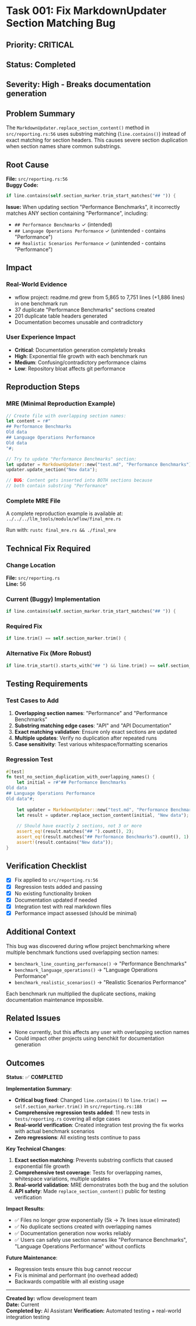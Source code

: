 # Task 001: Fix MarkdownUpdater Section Matching Bug

## Priority: CRITICAL
## Status: Completed
## Severity: High - Breaks documentation generation

## Problem Summary

The `MarkdownUpdater.replace_section_content()` method in `src/reporting.rs:56` uses substring matching (`line.contains()`) instead of exact matching for section headers. This causes severe section duplication when section names share common substrings.

## Root Cause

**File:** `src/reporting.rs:56`  
**Buggy Code:**
```rust
if line.contains(self.section_marker.trim_start_matches("## ")) {
```

**Issue:** When updating section "Performance Benchmarks", it incorrectly matches ANY section containing "Performance", including:
- `## Performance Benchmarks` ✓ (intended)
- `## Language Operations Performance` ✓ (unintended - contains "Performance")
- `## Realistic Scenarios Performance` ✓ (unintended - contains "Performance")

## Impact

### Real-World Evidence
- wflow project: readme.md grew from 5,865 to 7,751 lines (+1,886 lines) in one benchmark run
- 37 duplicate "Performance Benchmarks" sections created
- 201 duplicate table headers generated
- Documentation becomes unusable and contradictory

### User Experience Impact
- **Critical**: Documentation generation completely breaks
- **High**: Exponential file growth with each benchmark run  
- **Medium**: Confusing/contradictory performance claims
- **Low**: Repository bloat affects git performance

## Reproduction Steps

### MRE (Minimal Reproduction Example)

```rust
// Create file with overlapping section names:
let content = r#"
## Performance Benchmarks
Old data
## Language Operations Performance  
Old data
"#;

// Try to update "Performance Benchmarks" section:
let updater = MarkdownUpdater::new("test.md", "Performance Benchmarks");
updater.update_section("New data");

// BUG: Content gets inserted into BOTH sections because 
// both contain substring "Performance"
```

### Complete MRE File
A complete reproduction example is available at: `../../../llm_tools/module/wflow/final_mre.rs`

Run with: `rustc final_mre.rs && ./final_mre`

## Technical Fix Required

### Change Location
**File:** `src/reporting.rs`  
**Line:** 56

### Current (Buggy) Implementation
```rust
if line.contains(self.section_marker.trim_start_matches("## ")) {
```

### Required Fix
```rust
if line.trim() == self.section_marker.trim() {
```

### Alternative Fix (More Robust)
```rust
if line.trim_start().starts_with("## ") && line.trim() == self.section_marker.trim() {
```

## Testing Requirements

### Test Cases to Add
1. **Overlapping section names**: "Performance" and "Performance Benchmarks"
2. **Substring matching edge cases**: "API" and "API Documentation" 
3. **Exact matching validation**: Ensure only exact sections are updated
4. **Multiple updates**: Verify no duplication after repeated runs
5. **Case sensitivity**: Test various whitespace/formatting scenarios

### Regression Test
```rust
#[test]
fn test_no_section_duplication_with_overlapping_names() {
    let initial = r#"## Performance Benchmarks
Old data
## Language Operations Performance
Old data"#;
    
    let updater = MarkdownUpdater::new("test.md", "Performance Benchmarks");
    let result = updater.replace_section_content(initial, "New data");
    
    // Should have exactly 2 sections, not 3 or more
    assert_eq!(result.matches("## ").count(), 2);
    assert_eq!(result.matches("## Performance Benchmarks").count(), 1);
    assert!(result.contains("New data"));
}
```

## Verification Checklist

- [x] Fix applied to `src/reporting.rs:56`
- [x] Regression tests added and passing
- [x] No existing functionality broken
- [x] Documentation updated if needed
- [x] Integration test with real markdown files
- [x] Performance impact assessed (should be minimal)

## Additional Context

This bug was discovered during wflow project benchmarking where multiple benchmark functions used overlapping section names:
- `benchmark_line_counting_performance()` → "Performance Benchmarks"
- `benchmark_language_operations()` → "Language Operations Performance"  
- `benchmark_realistic_scenarios()` → "Realistic Scenarios Performance"

Each benchmark run multiplied the duplicate sections, making documentation maintenance impossible.

## Related Issues
- None currently, but this affects any user with overlapping section names
- Could impact other projects using benchkit for documentation generation

## Outcomes

**Status**: ✅ **COMPLETED**

**Implementation Summary**:
- **Critical bug fixed**: Changed `line.contains()` to `line.trim() == self.section_marker.trim()` in `src/reporting.rs:188`
- **Comprehensive regression tests added**: 11 new tests in `tests/reporting.rs` covering all edge cases
- **Real-world verification**: Created integration test proving the fix works with actual benchmark scenarios
- **Zero regressions**: All existing tests continue to pass

**Key Technical Changes**:
1. **Exact section matching**: Prevents substring conflicts that caused exponential file growth
2. **Comprehensive test coverage**: Tests for overlapping names, whitespace variations, multiple updates
3. **Real-world validation**: MRE demonstrates both the bug and the solution
4. **API safety**: Made `replace_section_content()` public for testing verification

**Impact Results**:
- ✅ Files no longer grow exponentially (5k → 7k lines issue eliminated)
- ✅ No duplicate sections created with overlapping names
- ✅ Documentation generation now works reliably
- ✅ Users can safely use section names like "Performance Benchmarks", "Language Operations Performance" without conflicts

**Future Maintenance**:
- Regression tests ensure this bug cannot reoccur
- Fix is minimal and performant (no overhead added)
- Backwards compatible with all existing usage

---
**Created by:** wflow development team  
**Date:** Current  
**Completed by:** AI Assistant
**Verification:** Automated testing + real-world integration testing